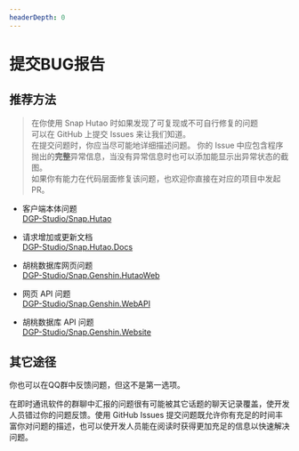 ```yaml
---
headerDepth: 0
---
```


# 提交BUG报告

## 推荐方法

> 在你使用 Snap Hutao 时如果发现了可复现或不可自行修复的问题  
> 可以在 GitHub 上提交 Issues 来让我们知道。  
> 在提交问题时，你应当尽可能地详细描述问题。
> 你的 Issue 中应包含程序抛出的**完整**异常信息，当没有异常信息时也可以添加能显示出异常状态的截图。  
> 如果你有能力在代码层面修复该问题，也欢迎你直接在对应的项目中发起 PR。


- 客户端本体问题  
  [DGP-Studio/Snap.Hutao](https://github.com/DGP-Studio/Snap.Hutao/issues/new/choose)

- 请求增加或更新文档  
  [DGP-Studio/Snap.Hutao.Docs](https://github.com/DGP-Studio/Snap.Hutao.Docs/issues/new)

- 胡桃数据库网页问题  
  [DGP-Studio/Snap.Genshin.HutaoWeb](https://github.com/DGP-Studio/Snap.Genshin.HutaoWeb/issues)

- 网页 API 问题  
  [DGP-Studio/Snap.Genshin.WebAPI](https://github.com/DGP-Studio/Snap.Genshin.WebAPI/issues)

- 胡桃数据库 API 问题  
  [DGP-Studio/Snap.Genshin.Website](https://github.com/DGP-Studio/Snap.Genshin.Website/issues)

## 其它途径

你也可以在QQ群中反馈问题，但这不是第一选项。

在即时通讯软件的群聊中汇报的问题很有可能被其它话题的聊天记录覆盖，使开发人员错过你的问题反馈。使用 GitHub Issues 提交问题既允许你有充足的时间丰富你对问题的描述，也可以使开发人员能在阅读时获得更加充足的信息以快速解决问题。
